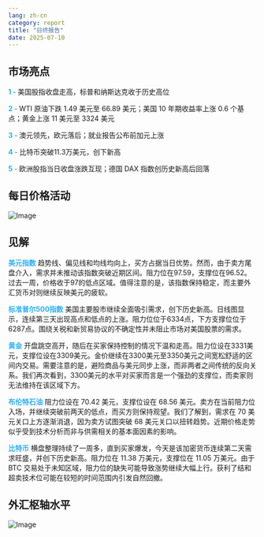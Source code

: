```yaml
---
lang: zh-cn
category: report
title: "日终报告"
date: 2025-07-10
---
```



<h2>市场亮点</h2>
<strong style="color: #2caef7;">1 - </strong> 美国股指收盘走高，标普和纳斯达克收于历史高位

<strong style="color: #2caef7;">2 - </strong> WTI 原油下跌 1.49 美元至 66.89 美元；美国 10 年期收益率上涨 0.6 个基点；黄金上涨 11 美元至 3324 美元

<strong style="color: #2caef7;">3 - </strong> 澳元领先，欧元落后；就业报告公布前加元上涨


<strong style="color: #2caef7;">4 - </strong> 比特币突破11.3万美元，创下新高

<strong style="color: #2caef7;">5 - </strong> 欧洲股指当日收盘涨跌互现；德国 DAX 指数创历史新高后回落



<h2>每日价格活动</h2>
<img src="https://markleighedu.github.io/img/Jul-2025/10-Jul-2025/price.jpg" alt="Image"/>

<h2>见解</h2>
<strong style="color: #2caef7;">美元指数</strong> 趋势线、偏见线和均线均向上，买方占据当日优势。然而，由于卖方尾盘介入，需求并未推动该指数突破近期区间。阻力位在97.59，支撑位在96.52。过去一周，价格收于97的低点区域。值得注意的是，该指数保持稳定，而主要外汇货币对则继续反映美元的疲软。

<strong style="color: #2caef7;">标准普尔500指数</strong> 美国主要股市继续全面吸引需求，创下历史新高。日线图显示，连续第三天出现高点和低点的上涨。阻力位位于6334点，下方支撑位位于6287点。围绕关税和新贸易协议的不确定性并未阻止市场对美国股票的需求。

<strong style="color: #2caef7;">黄金</strong> 开盘跳空高开，随后在买家保持控制的情况下温和走高。阻力位设在3331美元，支撑位设在3309美元。金价继续在3300美元至3350美元之间宽松舒适的区间内交易。需要注意的是，避险商品与美元同步上涨，而非两者之间传统的反向关系。我们再次看到，3300美元的水平对买家而言是一个强劲的支撑位，而卖家则无法维持在该区域下方。

<strong style="color: #2caef7;">布伦特石油</strong> 阻力位设在 70.42 美元，支撑位设在 68.56 美元。卖方在当前阻力位入场，并继续突破前两天的低点，而买方则保持观望。我们了解到，需求在 70 美元关口上方逐渐消退，因为卖方试图突破 68 美元关口以扭转趋势。近期价格走势似乎受到技术分析而非与供需相关的基本面因素的影响。

<strong style="color: #2caef7;">比特币</strong> 横盘整理持续了一周多，直到买家爆发，今天是该加密货币连续第二天需求旺盛，并创下历史新高。阻力位在 11.38 万美元，支撑位在 11.05 万美元。由于 BTC 交易处于未知区域，阻力位的缺失可能导致涨势继续大幅上行。获利了结和超卖技术位可能在较短的时间范围内引发自然回撤。



<h2>外汇枢轴水平</h2>
<img src="https://markleighedu.github.io/img/Jul-2025/10-Jul-2025/pivot.jpg" alt="Image"/>